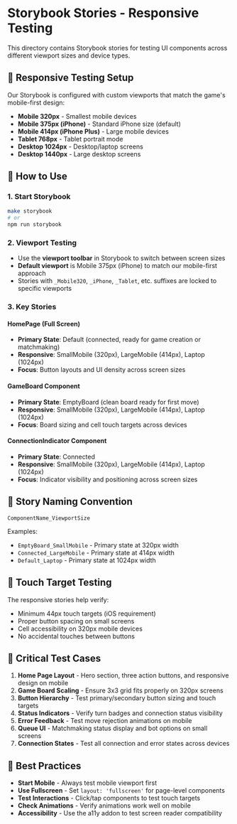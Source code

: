 # Storybook Stories - Responsive Testing

This directory contains Storybook stories for testing UI components across different viewport sizes and device types.

## 🎯 Responsive Testing Setup

Our Storybook is configured with custom viewports that match the game's mobile-first design:

- **Mobile 320px** - Smallest mobile devices
- **Mobile 375px (iPhone)** - Standard iPhone size (default)
- **Mobile 414px (iPhone Plus)** - Large mobile devices
- **Tablet 768px** - Tablet portrait mode
- **Desktop 1024px** - Desktop/laptop screens
- **Desktop 1440px** - Large desktop screens

## 📱 How to Use

### 1. Start Storybook

```bash
make storybook
# or
npm run storybook
```

### 2. Viewport Testing

- Use the **viewport toolbar** in Storybook to switch between screen sizes
- **Default viewport** is Mobile 375px (iPhone) to match our mobile-first approach
- Stories with `_Mobile320`, `_iPhone`, `_Tablet`, etc. suffixes are locked to specific viewports

### 3. Key Stories

#### HomePage (Full Screen)

- **Primary State**: Default (connected, ready for game creation or matchmaking)
- **Responsive**: SmallMobile (320px), LargeMobile (414px), Laptop (1024px)
- **Focus**: Button layouts and UI density across screen sizes

#### GameBoard Component

- **Primary State**: EmptyBoard (clean board ready for first move)
- **Responsive**: SmallMobile (320px), LargeMobile (414px), Laptop (1024px)
- **Focus**: Board sizing and cell touch targets across devices

#### ConnectionIndicator Component

- **Primary State**: Connected
- **Responsive**: SmallMobile (320px), LargeMobile (414px), Laptop (1024px)
- **Focus**: Indicator visibility and positioning across screen sizes

## 🎨 Story Naming Convention

```
ComponentName_ViewportSize
```

Examples:

- `EmptyBoard_SmallMobile` - Primary state at 320px width
- `Connected_LargeMobile` - Primary state at 414px width
- `Default_Laptop` - Primary state at 1024px width

## 🔧 Touch Target Testing

The responsive stories help verify:

- Minimum 44px touch targets (iOS requirement)
- Proper button spacing on small screens
- Cell accessibility on 320px mobile devices
- No accidental touches between buttons

## 🎯 Critical Test Cases

1. **Home Page Layout** - Hero section, three action buttons, and responsive design on mobile
2. **Game Board Scaling** - Ensure 3x3 grid fits properly on 320px screens
3. **Button Hierarchy** - Test primary/secondary button sizing and touch targets
4. **Status Indicators** - Verify turn badges and connection status visibility
5. **Error Feedback** - Test move rejection animations on mobile
6. **Queue UI** - Matchmaking status display and bot options on small screens
7. **Connection States** - Test all connection and error states across devices

## 🚀 Best Practices

- **Start Mobile** - Always test mobile viewport first
- **Use Fullscreen** - Set `layout: 'fullscreen'` for page-level components
- **Test Interactions** - Click/tap components to test touch targets
- **Check Animations** - Verify animations work well on mobile
- **Accessibility** - Use the a11y addon to test screen reader compatibility
